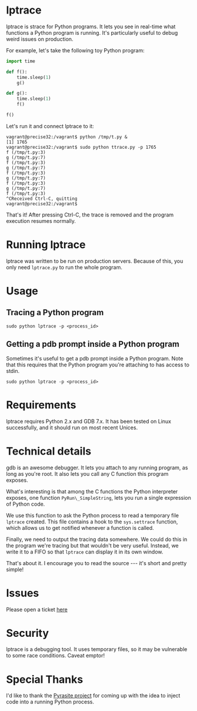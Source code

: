 # lptrace

lptrace is strace for Python programs. It lets you see in real-time
what functions a Python program is running. It's particularly useful
to debug weird issues on production.

For example, let's take the following toy Python program:

```python
import time

def f():
    time.sleep(1)
    g()

def g():
    time.sleep(1)
    f()

f()
```

Let's run it and connect lptrace to it:

```
vagrant@precise32:/vagrant$ python /tmp/t.py &
[1] 1765
vagrant@precise32:/vagrant$ sudo python ttrace.py -p 1765
f (/tmp/t.py:3)
g (/tmp/t.py:7)
f (/tmp/t.py:3)
g (/tmp/t.py:7)
f (/tmp/t.py:3)
g (/tmp/t.py:7)
f (/tmp/t.py:3)
g (/tmp/t.py:7)
f (/tmp/t.py:3)
^CReceived Ctrl-C, quitting
vagrant@precise32:/vagrant$
```

That's it! After pressing Ctrl-C, the trace is removed and the program
execution resumes normally.

# Running lptrace

lptrace was written to be run on production servers. Because of this,
you only need `lptrace.py` to run the whole program.

# Usage

## Tracing a Python program

```
sudo python lptrace -p <process_id>
```

## Getting a pdb prompt inside a Python program

Sometimes it's useful to get a pdb prompt inside a Python program.
Note that this requires that the Python program you're attaching to
has access to stdin.

```
sudo python lptrace -p <process_id>
```

# Requirements

lptrace requires Python 2.x and GDB 7.x. It has been tested on Linux
successfully, and it should run on most recent Unices.

# Technical details

gdb is an awesome debugger. It lets you attach to any running program, as long as you're root. It
also lets you call any C function this program exposes.

What's interesting is that among the C functions the Python interpreter exposes,
one function `PyRun\_SimpleString`, lets you run a single expression of Python code.

We use this function to ask the Python process to read a temporary file `lptrace` created. This file
contains a hook to the `sys.settrace` function, which allows us to get notified whenever a function is
called.

Finally, we need to output the tracing data somewhere. We could do this in the program we're tracing
but that wouldn't be very useful. Instead, we write it to a FIFO so that `lptrace` can display it in
its own window.

That's about it. I encourage you to read the source --- it's short and pretty simple!

# Issues

Please open a ticket [here](https://github.com/khamidou/lptrace/issues)

# Security

lptrace is a debugging tool. It uses temporary files, so it may be vulnerable to some race conditions. Caveat emptor!

# Special Thanks

I'd like to thank the [Pyrasite project](http://pyrasite.com/) for coming up with
the idea to inject code into a running Python process.
